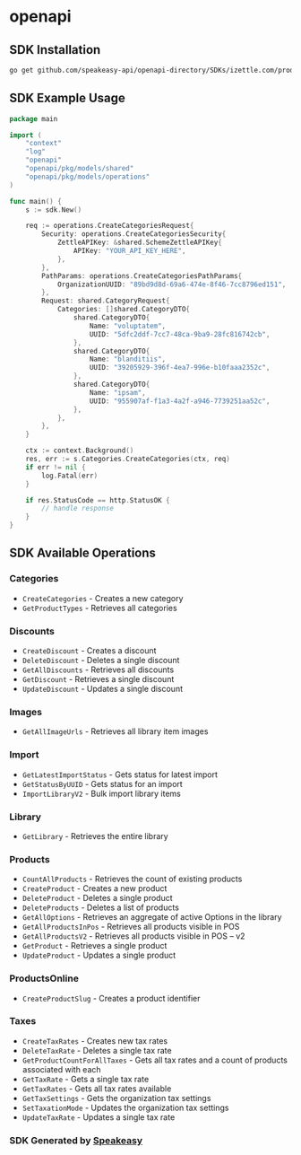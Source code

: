 # openapi

<!-- Start SDK Installation -->
## SDK Installation

```bash
go get github.com/speakeasy-api/openapi-directory/SDKs/izettle.com/products/1.0.0/go
```
<!-- End SDK Installation -->

## SDK Example Usage
<!-- Start SDK Example Usage -->
```go
package main

import (
    "context"
    "log"
    "openapi"
    "openapi/pkg/models/shared"
    "openapi/pkg/models/operations"
)

func main() {
    s := sdk.New()

    req := operations.CreateCategoriesRequest{
        Security: operations.CreateCategoriesSecurity{
            ZettleAPIKey: &shared.SchemeZettleAPIKey{
                APIKey: "YOUR_API_KEY_HERE",
            },
        },
        PathParams: operations.CreateCategoriesPathParams{
            OrganizationUUID: "89bd9d8d-69a6-474e-8f46-7cc8796ed151",
        },
        Request: shared.CategoryRequest{
            Categories: []shared.CategoryDTO{
                shared.CategoryDTO{
                    Name: "voluptatem",
                    UUID: "5dfc2ddf-7cc7-48ca-9ba9-28fc816742cb",
                },
                shared.CategoryDTO{
                    Name: "blanditiis",
                    UUID: "39205929-396f-4ea7-996e-b10faaa2352c",
                },
                shared.CategoryDTO{
                    Name: "ipsam",
                    UUID: "955907af-f1a3-4a2f-a946-7739251aa52c",
                },
            },
        },
    }

    ctx := context.Background()
    res, err := s.Categories.CreateCategories(ctx, req)
    if err != nil {
        log.Fatal(err)
    }

    if res.StatusCode == http.StatusOK {
        // handle response
    }
}
```
<!-- End SDK Example Usage -->

<!-- Start SDK Available Operations -->
## SDK Available Operations


### Categories

* `CreateCategories` - Creates a new category
* `GetProductTypes` - Retrieves all categories

### Discounts

* `CreateDiscount` - Creates a discount
* `DeleteDiscount` - Deletes a single discount 
* `GetAllDiscounts` - Retrieves all discounts
* `GetDiscount` - Retrieves a single discount
* `UpdateDiscount` - Updates a single discount

### Images

* `GetAllImageUrls` - Retrieves all library item images

### Import

* `GetLatestImportStatus` - Gets status for latest import
* `GetStatusByUUID` - Gets status for an import
* `ImportLibraryV2` - Bulk import library items

### Library

* `GetLibrary` - Retrieves the entire library

### Products

* `CountAllProducts` - Retrieves the count of existing products
* `CreateProduct` - Creates a new product
* `DeleteProduct` - Deletes a single product
* `DeleteProducts` - Deletes a list of products
* `GetAllOptions` - Retrieves an aggregate of active Options in the library
* `GetAllProductsInPos` - Retrieves all products visible in POS
* `GetAllProductsV2` - Retrieves all products visible in POS – v2
* `GetProduct` - Retrieves a single product
* `UpdateProduct` - Updates a single product

### ProductsOnline

* `CreateProductSlug` - Creates a product identifier

### Taxes

* `CreateTaxRates` - Creates new tax rates
* `DeleteTaxRate` - Deletes a single tax rate
* `GetProductCountForAllTaxes` - Gets all tax rates and a count of products associated with each
* `GetTaxRate` - Gets a single tax rate
* `GetTaxRates` - Gets all tax rates available
* `GetTaxSettings` - Gets the organization tax settings 
* `SetTaxationMode` - Updates the organization tax settings
* `UpdateTaxRate` - Updates a single tax rate
<!-- End SDK Available Operations -->

### SDK Generated by [Speakeasy](https://docs.speakeasyapi.dev/docs/using-speakeasy/client-sdks)
